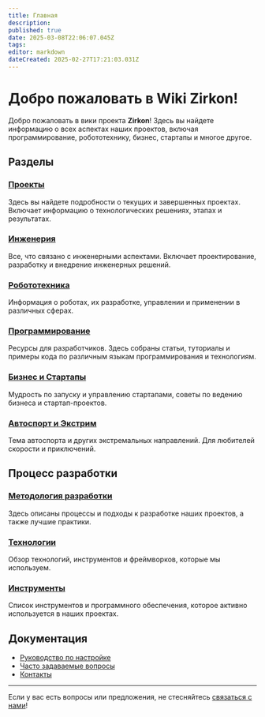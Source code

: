```yaml
---
title: Главная
description: 
published: true
date: 2025-03-08T22:06:07.045Z
tags: 
editor: markdown
dateCreated: 2025-02-27T17:21:03.031Z
---
```


# Добро пожаловать в Wiki Zirkon!

Добро пожаловать в вики проекта **Zirkon**! Здесь вы найдете информацию о всех аспектах наших проектов, включая программирование, робототехнику, бизнес, стартапы и многое другое.

## Разделы

### [Проекты](./projects.md)
Здесь вы найдете подробности о текущих и завершенных проектах. Включает информацию о технологических решениях, этапах и результатах.

### [Инженерия](./engineering.md)
Все, что связано с инженерными аспектами. Включает проектирование, разработку и внедрение инженерных решений.

### [Робототехника](./robotics.md)
Информация о роботах, их разработке, управлении и применении в различных сферах.

### [Программирование](./programming.md)
Ресурсы для разработчиков. Здесь собраны статьи, туториалы и примеры кода по различным языкам программирования и технологиям.

### [Бизнес и Стартапы](./business.md)
Мудрость по запуску и управлению стартапами, советы по ведению бизнеса и стартап-проектов.

### [Автоспорт и Экстрим](./extreme.md)
Тема автоспорта и других экстремальных направлений. Для любителей скорости и приключений.

## Процесс разработки

### [Методология разработки](./development-methodology.md)
Здесь описаны процессы и подходы к разработке наших проектов, а также лучшие практики.

### [Технологии](./technologies.md)
Обзор технологий, инструментов и фреймворков, которые мы используем.

### [Инструменты](./tools)
Список инструментов и программного обеспечения, которое активно используется в наших проектах.

## Документация

- [Руководство по настройке](./setup-guide.md)
- [Часто задаваемые вопросы](./faq.md)
- [Контакты](./contact.md)

---
Если у вас есть вопросы или предложения, не стесняйтесь [связаться с нами](./contact.md)!
